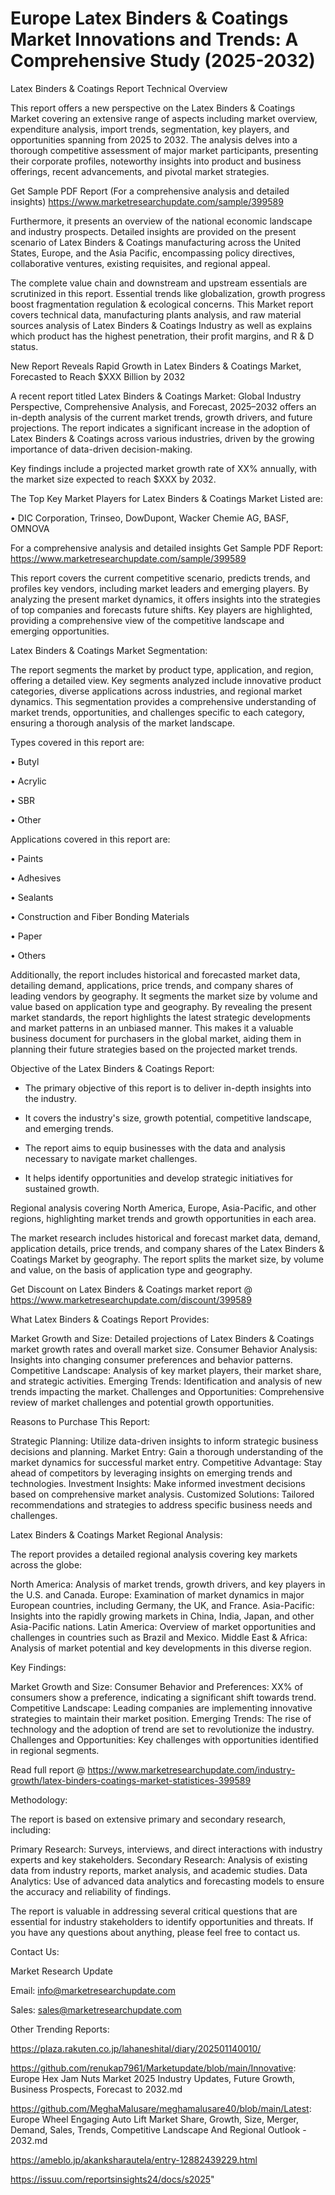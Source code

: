 # Europe Latex Binders & Coatings Market Innovations and Trends: A Comprehensive Study (2025-2032)
Latex Binders & Coatings Report Technical Overview

This report offers a new perspective on the Latex Binders & Coatings Market covering an extensive range of aspects including market overview, expenditure analysis, import trends, segmentation, key players, and opportunities spanning from 2025 to 2032. The analysis delves into a thorough competitive assessment of major market participants, presenting their corporate profiles, noteworthy insights into product and business offerings, recent advancements, and pivotal market strategies.

Get Sample PDF Report (For a comprehensive analysis and detailed insights) https://www.marketresearchupdate.com/sample/399589

Furthermore, it presents an overview of the national economic landscape and industry prospects. Detailed insights are provided on the present scenario of Latex Binders & Coatings manufacturing across the United States, Europe, and the Asia Pacific, encompassing policy directives, collaborative ventures, existing requisites, and regional appeal.

The complete value chain and downstream and upstream essentials are scrutinized in this report. Essential trends like globalization, growth progress boost fragmentation regulation & ecological concerns. This Market report covers technical data, manufacturing plants analysis, and raw material sources analysis of Latex Binders & Coatings Industry as well as explains which product has the highest penetration, their profit margins, and R & D status.

New Report Reveals Rapid Growth in Latex Binders & Coatings Market, Forecasted to Reach $XXX Billion by 2032

A recent report titled Latex Binders & Coatings Market: Global Industry Perspective, Comprehensive Analysis, and Forecast, 2025–2032 offers an in-depth analysis of the current market trends, growth drivers, and future projections. The report indicates a significant increase in the adoption of Latex Binders & Coatings across various industries, driven by the growing importance of data-driven decision-making.

Key findings include a projected market growth rate of XX% annually, with the market size expected to reach $XXX by 2032.

The Top Key Market Players for Latex Binders & Coatings Market Listed are:

• DIC Corporation, Trinseo, DowDupont, Wacker Chemie AG, BASF, OMNOVA

For a comprehensive analysis and detailed insights Get Sample PDF Report: https://www.marketresearchupdate.com/sample/399589

This report covers the current competitive scenario, predicts trends, and profiles key vendors, including market leaders and emerging players. By analyzing the present market dynamics, it offers insights into the strategies of top companies and forecasts future shifts. Key players are highlighted, providing a comprehensive view of the competitive landscape and emerging opportunities.

Latex Binders & Coatings Market Segmentation:

The report segments the market by product type, application, and region, offering a detailed view. Key segments analyzed include innovative product categories, diverse applications across industries, and regional market dynamics. This segmentation provides a comprehensive understanding of market trends, opportunities, and challenges specific to each category, ensuring a thorough analysis of the market landscape.

Types covered in this report are:

• Butyl

• Acrylic

• SBR

• Other

Applications covered in this report are:

• Paints

• Adhesives

• Sealants

• Construction and Fiber Bonding Materials

• Paper

• Others

Additionally, the report includes historical and forecasted market data, detailing demand, applications, price trends, and company shares of leading vendors by geography. It segments the market size by volume and value based on application type and geography. By revealing the present market standards, the report highlights the latest strategic developments and market patterns in an unbiased manner. This makes it a valuable business document for purchasers in the global market, aiding them in planning their future strategies based on the projected market trends.

Objective of the Latex Binders & Coatings Report:

- The primary objective of this report is to deliver in-depth insights into the industry.

- It covers the industry's size, growth potential, competitive landscape, and emerging trends.

- The report aims to equip businesses with the data and analysis necessary to navigate market challenges.

- It helps identify opportunities and develop strategic initiatives for sustained growth.

Regional analysis covering North America, Europe, Asia-Pacific, and other regions, highlighting market trends and growth opportunities in each area.

The market research includes historical and forecast market data, demand, application details, price trends, and company shares of the Latex Binders & Coatings Market by geography. The report splits the market size, by volume and value, on the basis of application type and geography.

Get Discount on Latex Binders & Coatings market report @ https://www.marketresearchupdate.com/discount/399589

What Latex Binders & Coatings Report Provides:

Market Growth and Size: Detailed projections of Latex Binders & Coatings market growth rates and overall market size.
Consumer Behavior Analysis: Insights into changing consumer preferences and behavior patterns.
Competitive Landscape: Analysis of key market players, their market share, and strategic activities.
Emerging Trends: Identification and analysis of new trends impacting the market.
Challenges and Opportunities: Comprehensive review of market challenges and potential growth opportunities.

Reasons to Purchase This Report:

Strategic Planning: Utilize data-driven insights to inform strategic business decisions and planning.
Market Entry: Gain a thorough understanding of the market dynamics for successful market entry.
Competitive Advantage: Stay ahead of competitors by leveraging insights on emerging trends and technologies.
Investment Insights: Make informed investment decisions based on comprehensive market analysis.
Customized Solutions: Tailored recommendations and strategies to address specific business needs and challenges.

Latex Binders & Coatings Market Regional Analysis:

The report provides a detailed regional analysis covering key markets across the globe:

North America: Analysis of market trends, growth drivers, and key players in the U.S. and Canada.
Europe: Examination of market dynamics in major European countries, including Germany, the UK, and France.
Asia-Pacific: Insights into the rapidly growing markets in China, India, Japan, and other Asia-Pacific nations.
Latin America: Overview of market opportunities and challenges in countries such as Brazil and Mexico.
Middle East & Africa: Analysis of market potential and key developments in this diverse region.

Key Findings:

Market Growth and Size:
Consumer Behavior and Preferences: XX% of consumers show a preference, indicating a significant shift towards trend.
Competitive Landscape: Leading companies are implementing innovative strategies to maintain their market position.
Emerging Trends: The rise of technology and the adoption of trend are set to revolutionize the industry.
Challenges and Opportunities: Key challenges with opportunities identified in regional segments.

Read full report @ https://www.marketresearchupdate.com/industry-growth/latex-binders-coatings-market-statistices-399589

Methodology:

The report is based on extensive primary and secondary research, including:

Primary Research: Surveys, interviews, and direct interactions with industry experts and key stakeholders.
Secondary Research: Analysis of existing data from industry reports, market analysis, and academic studies.
Data Analytics: Use of advanced data analytics and forecasting models to ensure the accuracy and reliability of findings.

The report is valuable in addressing several critical questions that are essential for industry stakeholders to identify opportunities and threats. If you have any questions about anything, please feel free to contact us.

Contact Us:

Market Research Update

Email: info@marketresearchupdate.com

Sales: sales@marketresearchupdate.com

Other Trending Reports:

https://plaza.rakuten.co.jp/lahaneshital/diary/202501140010/

https://github.com/renukap7961/Marketupdate/blob/main/Innovative: Europe Hex Jam Nuts Market 2025 Industry Updates, Future Growth, Business Prospects, Forecast to 2032.md

https://github.com/MeghaMalusare/meghamalusare40/blob/main/Latest: Europe Wheel Engaging Auto Lift Market Share, Growth, Size, Merger, Demand, Sales, Trends, Competitive Landscape And Regional Outlook - 2032.md

https://ameblo.jp/akanksharautela/entry-12882439229.html

https://issuu.com/reportsinsights24/docs/s2025"

